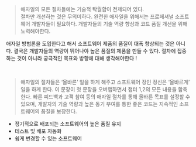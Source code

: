 
> 애자일의 모든 절차들에는 기술적 탁월함이 전제되어 있다. <br />
> 절차만 개선하는 것은 무의미하다. 완전한 애자일을 위해서는 프로페셔널 소프트웨어 개발자들이 필요하다. 개발자들의 기술 역량 향상과 코드 품질 개선을 위해 노력해야한다.

애자일 방법론을 도입한다고 해서 소프트웨어 제품의 품질이 대폭 향상되는 것은 아니다. 결국은 개발자들의 역량이 뛰어나야 높은 품질의 제품을 만들 수 있다.
절차에 집중하는 것이 아니라 궁극적인 목표와 방향에 대해 생각해야한다 !

<br />

> 애자일의 절차들은 ‘올바른’ 일을 하게 해주고 소프트웨어 장인 정신은 ‘올바르게’ 일을 하게 한다.
이 문장이 첫 문장을 오버랩하면서 챕터 1,2의 모든 내용을 함축한다.
빠른 피드백과 고객 참여 등의 애자일 절차를 통해 올바른 목표를 설정할 수 있으며, 개발자의 기술 역량과 높은 동기 부여를 통한 좋은 코드는 지속적인 소프트웨어의 품질을 보장한다.   

- 정기적으로 배포되는 소프트웨어의 높은 품질 유지
- 테스트 및 배포 자동화
- 쉽게 변경할 수 있는 소프트웨어
